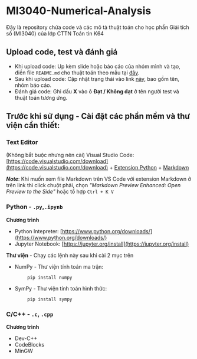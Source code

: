 # MI3040-Numerical-Analysis
Đây là repository chứa code và các mô tả thuật toán cho học phần Giải tích số (MI3040) của lớp CTTN Toán tin K64



## Upload code, test và đánh giá
* Khi upload code: Up kèm slide hoặc báo cáo của nhóm mình và tạo, điền file `README.md` cho thuật toán theo mẫu tại [đây](https://github.com/Talented-K64MI/MI3040-Numerical-Analysis/blob/master/M%E1%BA%ABu%20README.md).
* Sau khi upload code: Cập nhật trạng thái vào link [này](https://docs.google.com/spreadsheets/u/1/d/1iXhhIXR3ifd2sbuCD3EpVgtZNmQlFdjVSSuaHEQmZSk/edit#gid=0), bao gồm tên, nhóm báo cáo.
* Đánh giá code: Ghi dấu **X** vào ô **Đạt / Không đạt** ở tên người test và thuật toán tương ứng.


## Trước khi sử dụng - Cài đặt các phần mềm và thư viện cần thiết:

### Text Editor
(Không bắt buộc nhưng nên cài) Visual Studio Code: [https://code.visualstudio.com/download](https://code.visualstudio.com/download) + [Extension Python](https://marketplace.visualstudio.com/items?itemName=ms-python.python) + [Markdown](https://marketplace.visualstudio.com/items?itemName=shd101wyy.markdown-preview-enhanced)

_**Note**_: Khi muốn xem file Markdown trên VS Code với extension Markdown ở trên link thì click chuột phải, chọn _"Markdown Preview Enhanced: Open Preview to the Side"_ hoặc tổ hợp `Ctrl + K V`

### Python - `.py`,`.ipynb`
**Chương trình**
* Python Intepreter: [https://www.python.org/downloads/](https://www.python.org/downloads/)
* Jupyter Notebook: [https://jupyter.org/install](https://jupyter.org/install)

**Thư viện** - Chạy các lệnh này sau khi cài 2 mục trên
* NumPy - Thư viện tính toán ma trận: 
```        
        pip install numpy
```
* SymPy - Thư viện tính toán hình thức: 
```        
        pip install sympy
```

### C/C++ - `.c`, `.cpp`
**Chương trình**
* Dev-C++
* CodeBlocks
* MinGW

